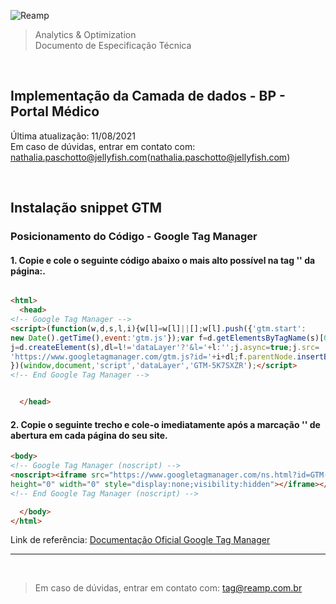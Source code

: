 ![Reamp](https://github.com/adtechReamp/client/blob/main/logo.png?raw=true)

> Analytics & Optimization <br />
> Documento de Especificação Técnica

<br />

## Implementação da Camada de dados - BP - Portal Médico
Última atualização: 11/08/2021 <br />
Em caso de dúvidas, entrar em contato com: nathalia.paschotto@jellyfish.com(nathalia.paschotto@jellyfish.com)

<br />


## Instalação snippet GTM

### **Posicionamento do Código - Google Tag Manager**

#### 1. Copie e cole o seguinte código abaixo o mais alto possível na tag '<head>' da página:.

```html

<html>
  <head>
<!-- Google Tag Manager -->
<script>(function(w,d,s,l,i){w[l]=w[l]||[];w[l].push({'gtm.start':
new Date().getTime(),event:'gtm.js'});var f=d.getElementsByTagName(s)[0],
j=d.createElement(s),dl=l!='dataLayer'?'&l='+l:'';j.async=true;j.src=
'https://www.googletagmanager.com/gtm.js?id='+i+dl;f.parentNode.insertBefore(j,f);
})(window,document,'script','dataLayer','GTM-5K7SXZR');</script>
<!-- End Google Tag Manager -->


  </head>
```

#### 2. Copie o seguinte trecho e cole-o imediatamente após a marcação '<body>' de abertura em cada página do seu site.

```html
<body>
<!-- Google Tag Manager (noscript) -->
<noscript><iframe src="https://www.googletagmanager.com/ns.html?id=GTM-5K7SXZR"
height="0" width="0" style="display:none;visibility:hidden"></iframe></noscript>
<!-- End Google Tag Manager (noscript) -->

  </body>
</html>
```

Link de referência: [Documentação Oficial Google Tag Manager](https://developers.google.com/tag-manager/quickstart)

---


<br />

> Em caso de dúvidas, entrar em contato com: [tag@reamp.com.br](tag@reamp.com.br)

<br />

<script> document.querySelector('h1').style.display = 'none' </script>
